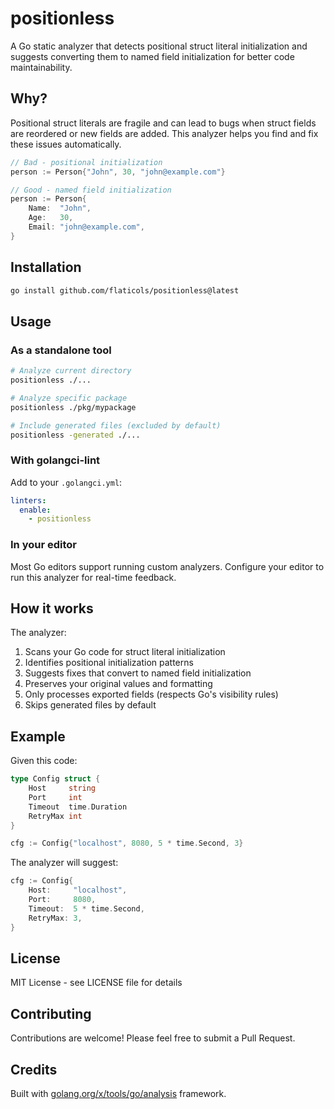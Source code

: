 # positionless

A Go static analyzer that detects positional struct literal initialization and suggests converting them to named field initialization for better code maintainability.

## Why?

Positional struct literals are fragile and can lead to bugs when struct fields are reordered or new fields are added. This analyzer helps you find and fix these issues automatically.

```go
// Bad - positional initialization
person := Person{"John", 30, "john@example.com"}

// Good - named field initialization
person := Person{
    Name:  "John",
    Age:   30,
    Email: "john@example.com",
}
```

## Installation

```bash
go install github.com/flaticols/positionless@latest
```

## Usage

### As a standalone tool

```bash
# Analyze current directory
positionless ./...

# Analyze specific package
positionless ./pkg/mypackage

# Include generated files (excluded by default)
positionless -generated ./...
```

### With golangci-lint

Add to your `.golangci.yml`:

```yaml
linters:
  enable:
    - positionless
```

### In your editor

Most Go editors support running custom analyzers. Configure your editor to run this analyzer for real-time feedback.

## How it works

The analyzer:

1. Scans your Go code for struct literal initialization
2. Identifies positional initialization patterns
3. Suggests fixes that convert to named field initialization
4. Preserves your original values and formatting
5. Only processes exported fields (respects Go's visibility rules)
6. Skips generated files by default

## Example

Given this code:

```go
type Config struct {
    Host     string
    Port     int
    Timeout  time.Duration
    RetryMax int
}

cfg := Config{"localhost", 8080, 5 * time.Second, 3}
```

The analyzer will suggest:

```go
cfg := Config{
    Host:     "localhost",
    Port:     8080,
    Timeout:  5 * time.Second,
    RetryMax: 3,
}
```

## License

MIT License - see LICENSE file for details

## Contributing

Contributions are welcome! Please feel free to submit a Pull Request.

## Credits

Built with [golang.org/x/tools/go/analysis](https://pkg.go.dev/golang.org/x/tools/go/analysis) framework.
